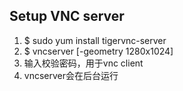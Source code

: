 ## Setup VNC server
1. $ sudo yum install tigervnc-server
2. $ vncserver [-geometry 1280x1024]
3. 输入校验密码，用于vnc client
4. vncserver会在后台运行

